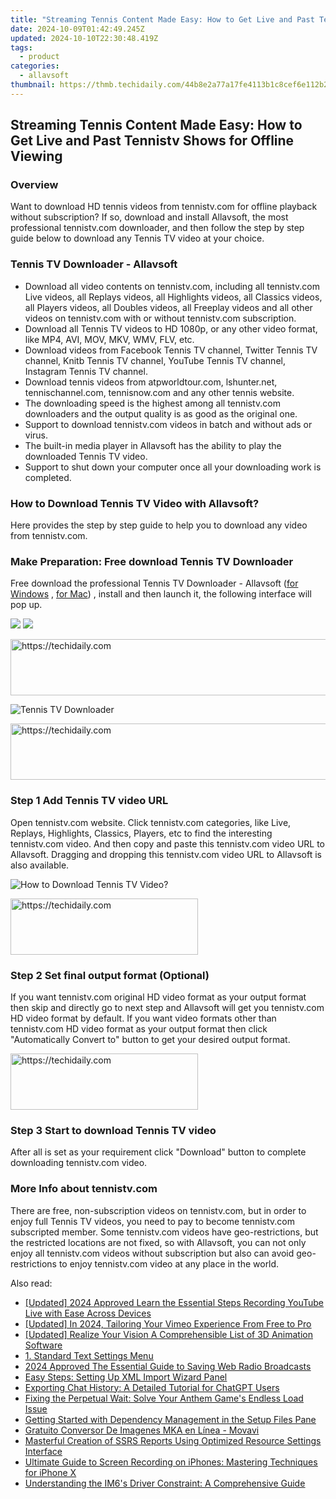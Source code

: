 ```yaml
---
title: "Streaming Tennis Content Made Easy: How to Get Live and Past Tennistv Shows for Offline Viewing"
date: 2024-10-09T01:42:49.245Z
updated: 2024-10-10T22:30:48.419Z
tags:
  - product
categories:
  - allavsoft
thumbnail: https://thmb.techidaily.com/44b8e2a77a17fe4113b1c8cef6e112b2db098718a055c6f3927bcc9e40cc66cb.jpg
---
```


## Streaming Tennis Content Made Easy: How to Get Live and Past Tennistv Shows for Offline Viewing

### Overview

Want to download HD tennis videos from tennistv.com for offline playback without subscription? If so, download and install Allavsoft, the most professional tennistv.com downloader, and then follow the step by step guide below to download any Tennis TV video at your choice.

### Tennis TV Downloader - Allavsoft

* Download all video contents on tennistv.com, including all tennistv.com Live videos, all Replays videos, all Highlights videos, all Classics videos, all Players videos, all Doubles videos, all Freeplay videos and all other videos on tennistv.com with or without tennistv.com subscription.
* Download all Tennis TV videos to HD 1080p, or any other video format, like MP4, AVI, MOV, MKV, WMV, FLV, etc.
* Download videos from Facebook Tennis TV channel, Twitter Tennis TV channel, Knitb Tennis TV channel, YouTube Tennis TV channel, Instagram Tennis TV channel.
* Download tennis videos from atpworldtour.com, lshunter.net, tennischannel.com, tennisnow.com and any other tennis website.
* The downloading speed is the highest among all tennistv.com downloaders and the output quality is as good as the original one.
* Support to download tennistv.com videos in batch and without ads or virus.
* The built-in media player in Allavsoft has the ability to play the downloaded Tennis TV video.
* Support to shut down your computer once all your downloading work is completed.

### How to Download Tennis TV Video with Allavsoft?

Here provides the step by step guide to help you to download any video from tennistv.com.

### Make Preparation: Free download Tennis TV Downloader

Free download the professional Tennis TV Downloader - Allavsoft ([for Windows](https://tools.techidaily.com/allavsoft/products/) , [for Mac](https://tools.techidaily.com/allavsoft/products/)) , install and then launch it, the following interface will pop up.

[![](https://www.allavsoft.com/how-to/../images/how-to/free-download-win.jpg)](https://tools.techidaily.com/allavsoft/products/) [![](https://www.allavsoft.com/how-to/../images/how-to/free-download-mac.jpg)](https://tools.techidaily.com/allavsoft/products/)

<!-- affiliate ads begin -->
<a href="https://aligracehair.sjv.io/c/5597632/2080347/19272" target="_top" id="2080347">
  <img src="//a.impactradius-go.com/display-ad/19272-2080347" border="0" alt="https://techidaily.com" width="728" height="90"/>
</a>
<img height="0" width="0" src="https://aligracehair.sjv.io/i/5597632/2080347/19272" style="position:absolute;visibility:hidden;" border="0" />
<!-- affiliate ads end -->

![Tennis TV Downloader](https://www.allavsoft.com/how-to/../images/allavsoft/screen-shot-600.jpg)

<!-- affiliate ads begin -->
<a href="https://appsumo.8odi.net/c/5597632/2151894/7443" target="_top" id="2151894">
  <img src="//a.impactradius-go.com/display-ad/7443-2151894" border="0" alt="https://techidaily.com" width="728" height="90"/>
</a>
<img height="0" width="0" src="https://appsumo.8odi.net/i/5597632/2151894/7443" style="position:absolute;visibility:hidden;" border="0" />
<!-- affiliate ads end -->

### Step 1 Add Tennis TV video URL

Open tennistv.com website. Click tennistv.com categories, like Live, Replays, Highlights, Classics, Players, etc to find the interesting tennistv.com video. And then copy and paste this tennistv.com video URL to Allavsoft. Dragging and dropping this tennistv.com video URL to Allavsoft is also available.

![How to Download Tennis TV Video?](https://www.allavsoft.com/how-to/../images/how-to/download-rtmp-video/download-rtmp-video.jpg)

<!-- affiliate ads begin -->
<a href="https://aligracehair.sjv.io/c/5597632/1925565/19272" target="_top" id="1925565">
  <img src="//a.impactradius-go.com/display-ad/19272-1925565" border="0" alt="https://techidaily.com" width="300" height="90"/>
</a>
<img height="0" width="0" src="https://aligracehair.sjv.io/i/5597632/1925565/19272" style="position:absolute;visibility:hidden;" border="0" />
<!-- affiliate ads end -->

### Step 2 Set final output format (Optional)

If you want tennistv.com original HD video format as your output format then skip and directly go to next step and Allavsoft will get you tennistv.com HD video format by default. If you want video formats other than tennistv.com HD video format as your output format then click "Automatically Convert to" button to get your desired output format.

<!-- affiliate ads begin -->
<a href="https://aligracehair.sjv.io/c/5597632/1918661/19272" target="_top" id="1918661">
  <img src="//a.impactradius-go.com/display-ad/19272-1918661" border="0" alt="https://techidaily.com" width="300" height="90"/>
</a>
<img height="0" width="0" src="https://aligracehair.sjv.io/i/5597632/1918661/19272" style="position:absolute;visibility:hidden;" border="0" />
<!-- affiliate ads end -->

### Step 3 Start to download Tennis TV video

After all is set as your requirement click "Download" button to complete downloading tennistv.com video.

### More Info about tennistv.com

There are free, non-subscription videos on tennistv.com, but in order to enjoy full Tennis TV videos, you need to pay to become tennistv.com subscripted member. Some tennistv.com videos have geo-restrictions, but the restricted locations are not fixed, so with Allavsoft, you can not only enjoy all tennistv.com videos without subscription but also can avoid geo-restrictions to enjoy tennistv.com video at any place in the world.

<ins class="adsbygoogle"
     style="display:block"
     data-ad-format="autorelaxed"
     data-ad-client="ca-pub-7571918770474297"
     data-ad-slot="1223367746"></ins>

<ins class="adsbygoogle"
     style="display:block"
     data-ad-client="ca-pub-7571918770474297"
     data-ad-slot="8358498916"
     data-ad-format="auto"
     data-full-width-responsive="true"></ins>

<span class="atpl-alsoreadstyle">Also read:</span>
<div><ul>
<li><a href="https://screen-sharing-recording.techidaily.com/updated-2024-approved-learn-the-essential-steps-recording-youtube-live-with-ease-across-devices/"><u>[Updated] 2024 Approved Learn the Essential Steps Recording YouTube Live with Ease Across Devices</u></a></li>
<li><a href="https://vimeo-videos.techidaily.com/updated-in-2024-tailoring-your-vimeo-experience-from-free-to-pro/"><u>[Updated] In 2024, Tailoring Your Vimeo Experience From Free to Pro</u></a></li>
<li><a href="https://extra-guidance.techidaily.com/updated-realize-your-vision-a-comprehensible-list-of-3d-animation-software/"><u>[Updated] Realize Your Vision A Comprehensible List of 3D Animation Software</u></a></li>
<li><a href="https://fox-where.techidaily.com/1-standard-text-settings-menu/"><u>1. Standard Text Settings Menu</u></a></li>
<li><a href="https://some-tips.techidaily.com/2024-approved-the-essential-guide-to-saving-web-radio-broadcasts/"><u>2024 Approved The Essential Guide to Saving Web Radio Broadcasts</u></a></li>
<li><a href="https://fox-where.techidaily.com/easy-steps-setting-up-xml-import-wizard-panel/"><u>Easy Steps: Setting Up XML Import Wizard Panel</u></a></li>
<li><a href="https://tech-revival.techidaily.com/exporting-chat-history-a-detailed-tutorial-for-chatgpt-users/"><u>Exporting Chat History: A Detailed Tutorial for ChatGPT Users</u></a></li>
<li><a href="https://win-solutions.techidaily.com/fixing-the-perpetual-wait-solve-your-anthem-games-endless-load-issue/"><u>Fixing the Perpetual Wait: Solve Your Anthem Game's Endless Load Issue</u></a></li>
<li><a href="https://fox-where.techidaily.com/getting-started-with-dependency-management-in-the-setup-files-pane/"><u>Getting Started with Dependency Management in the Setup Files Pane</u></a></li>
<li><a href="https://techtrends.techidaily.com/gratuito-conversor-de-imagenes-mka-en-linea-movavi/"><u>Gratuito Conversor De Imagenes MKA en Línea - Movavi</u></a></li>
<li><a href="https://fox-where.techidaily.com/masterful-creation-of-ssrs-reports-using-optimized-resource-settings-interface/"><u>Masterful Creation of SSRS Reports Using Optimized Resource Settings Interface</u></a></li>
<li><a href="https://fox-where.techidaily.com/ultimate-guide-to-screen-recording-on-iphones-mastering-techniques-for-iphone-x/"><u>Ultimate Guide to Screen Recording on iPhones: Mastering Techniques for iPhone X</u></a></li>
<li><a href="https://fox-where.techidaily.com/understanding-the-im6s-driver-constraint-a-comprehensive-guide/"><u>Understanding the IM6's Driver Constraint: A Comprehensive Guide</u></a></li>
</ul></div>

